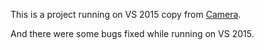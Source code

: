 This is a project running on VS 2015 copy from [Camera](https://github.com/Orient-ZY/OpenGL-Learning/tree/master/Camera).

And there were some bugs fixed while running on VS 2015.